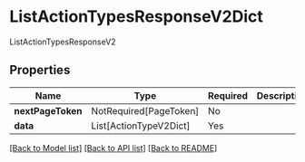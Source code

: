 # ListActionTypesResponseV2Dict

ListActionTypesResponseV2

## Properties
| Name | Type | Required | Description |
| ------------ | ------------- | ------------- | ------------- |
**nextPageToken** | NotRequired[PageToken] | No |  |
**data** | List[ActionTypeV2Dict] | Yes |  |


[[Back to Model list]](../../../../README.md#models-v2-link) [[Back to API list]](../../../../README.md#apis-v2-link) [[Back to README]](../../../../README.md)
